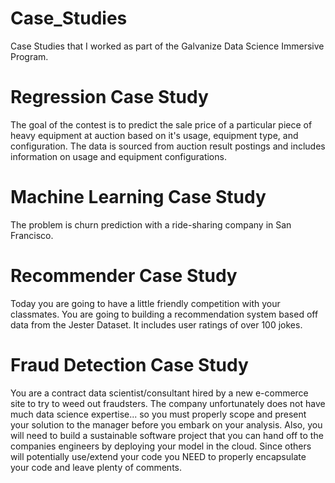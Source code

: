 # Case_Studies
Case Studies that I worked as part of the Galvanize Data Science Immersive Program.

# Regression Case Study

The goal of the contest is to predict the sale price of a particular piece of heavy equipment at auction based on it's usage, equipment type, and configuration. The data is sourced from auction result postings and includes information on usage and equipment configurations.

# Machine Learning Case Study

The problem is churn prediction with a ride-sharing company in San Francisco. 

# Recommender Case Study

Today you are going to have a little friendly competition with your classmates. You are going to building a recommendation system based off data from the Jester Dataset. It includes user ratings of over 100 jokes.

# Fraud Detection Case Study

You are a contract data scientist/consultant hired by a new e-commerce site to try to weed out fraudsters. The company unfortunately does not have much data science expertise... so you must properly scope and present your solution to the manager before you embark on your analysis. Also, you will need to build a sustainable software project that you can hand off to the companies engineers by deploying your model in the cloud. Since others will potentially use/extend your code you NEED to properly encapsulate your code and leave plenty of comments.
